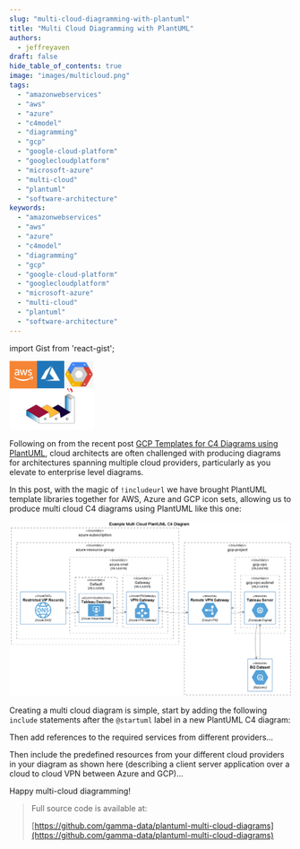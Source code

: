 ```yaml
---
slug: "multi-cloud-diagramming-with-plantuml"
title: "Multi Cloud Diagramming with PlantUML"
authors:	
  - jeffreyaven
draft: false
hide_table_of_contents: true
image: "images/multicloud.png"
tags: 
  - "amazonwebservices"
  - "aws"
  - "azure"
  - "c4model"
  - "diagramming"
  - "gcp"
  - "google-cloud-platform"
  - "googlecloudplatform"
  - "microsoft-azure"
  - "multi-cloud"
  - "plantuml"
  - "software-architecture"
keywords:	
  - "amazonwebservices"
  - "aws"
  - "azure"
  - "c4model"
  - "diagramming"
  - "gcp"
  - "google-cloud-platform"
  - "googlecloudplatform"
  - "microsoft-azure"
  - "multi-cloud"
  - "plantuml"
  - "software-architecture"
---
```


import Gist from 'react-gist';

![Mulitcloud Diagramming](images/multicloud.png)

Following on from the recent post [GCP Templates for C4 Diagrams using PlantUML](https://cloudywithachanceofbigdata.com/gcp-templates-for-c4-diagrams-using-plantuml/), cloud architects are often challenged with producing diagrams for architectures spanning multiple cloud providers, particularly as you elevate to enterprise level diagrams.

In this post, with the magic of `!includeurl` we have brought PlantUML template libraries together for AWS, Azure and GCP icon sets, allowing us to produce multi cloud C4 diagrams using PlantUML like this one:

[![Multi Cloud Architecture Diagram using PlantUML](images/Example-Multi-Cloud-PlantUML-C4-Diagram.png)](images/Example-Multi-Cloud-PlantUML-C4-Diagram.png)

Creating a multi cloud diagram is simple, start by adding the following `include` statements after the `@startuml` label in a new PlantUML C4 diagram:

<Gist id="5319b6b041f8b8f54c922a9a5b9b6e7c" 
/>

Then add references to the required services from different providers…

<Gist id="6ed55cd1b4e3b2e7027f8236af4aa112" 
/>

Then include the predefined resources from your different cloud providers in your diagram as shown here (describing a client server application over a cloud to cloud VPN between Azure and GCP)...

<Gist id="600aecff7094d7843771770b7048cb2c" 
/>

Happy multi-cloud diagramming!

> Full source code is available at:
> 
> [https://github.com/gamma-data/plantuml-multi-cloud-diagrams](https://github.com/gamma-data/plantuml-multi-cloud-diagrams)

